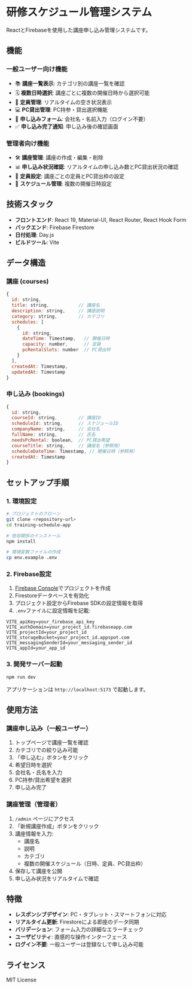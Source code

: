 # 研修スケジュール管理システム

ReactとFirebaseを使用した講座申し込み管理システムです。

## 機能

### 一般ユーザー向け機能
- 📚 **講座一覧表示**: カテゴリ別の講座一覧を確認
- 🗓️ **複数日時選択**: 講座ごとに複数の開催日時から選択可能
- 👥 **定員管理**: リアルタイムの空き状況表示
- 💻 **PC貸出管理**: PC持参・貸出選択機能
- 📝 **申し込みフォーム**: 会社名・名前入力（ログイン不要）
- ✅ **申し込み完了通知**: 申し込み後の確認画面

### 管理者向け機能
- 🛠️ **講座管理**: 講座の作成・編集・削除
- 📊 **申し込み状況確認**: リアルタイムの申し込み数とPC貸出状況の確認
- 🎯 **定員設定**: 講座ごとの定員とPC貸出枠の設定
- 📅 **スケジュール管理**: 複数の開催日時設定

## 技術スタック

- **フロントエンド**: React 19, Material-UI, React Router, React Hook Form
- **バックエンド**: Firebase Firestore
- **日付処理**: Day.js
- **ビルドツール**: Vite

## データ構造

### 講座 (courses)
```javascript
{
  id: string,
  title: string,           // 講座名
  description: string,     // 講座説明
  category: string,        // カテゴリ
  schedules: [
    {
      id: string,
      dateTime: Timestamp,   // 開催日時
      capacity: number,      // 定員
      pcRentalSlots: number  // PC貸出枠
    }
  ],
  createdAt: Timestamp,
  updatedAt: Timestamp
}
```

### 申し込み (bookings)
```javascript
{
  id: string,
  courseId: string,        // 講座ID
  scheduleId: string,      // スケジュールID
  companyName: string,     // 会社名
  fullName: string,        // 氏名
  needsPcRental: boolean,  // PC貸出希望
  courseTitle: string,     // 講座名（参照用）
  scheduleDateTime: Timestamp, // 開催日時（参照用）
  createdAt: Timestamp
}
```

## セットアップ手順

### 1. 環境設定

```bash
# プロジェクトのクローン
git clone <repository-url>
cd training-schedule-app

# 依存関係のインストール
npm install

# 環境変数ファイルの作成
cp env.example .env
```

### 2. Firebase設定

1. [Firebase Console](https://console.firebase.google.com/)でプロジェクトを作成
2. Firestoreデータベースを有効化
3. プロジェクト設定からFirebase SDKの設定情報を取得
4. `.env`ファイルに設定情報を記載:

```env
VITE_apiKey=your_firebase_api_key
VITE_authDomain=your_project_id.firebaseapp.com
VITE_projectId=your_project_id
VITE_storageBucket=your_project_id.appspot.com
VITE_messagingSenderId=your_messaging_sender_id
VITE_appId=your_app_id
```

### 3. 開発サーバー起動

```bash
npm run dev
```

アプリケーションは `http://localhost:5173` で起動します。

## 使用方法

### 講座申し込み（一般ユーザー）

1. トップページで講座一覧を確認
2. カテゴリでの絞り込み可能
3. 「申し込む」ボタンをクリック
4. 希望日時を選択
5. 会社名・氏名を入力
6. PC持参/貸出希望を選択
7. 申し込み完了

### 講座管理（管理者）

1. `/admin` ページにアクセス
2. 「新規講座作成」ボタンをクリック
3. 講座情報を入力:
   - 講座名
   - 説明
   - カテゴリ
   - 複数の開催スケジュール（日時、定員、PC貸出枠）
4. 保存して講座を公開
5. 申し込み状況をリアルタイムで確認

## 特徴

- **レスポンシブデザイン**: PC・タブレット・スマートフォンに対応
- **リアルタイム更新**: Firestoreによる即座のデータ同期
- **バリデーション**: フォーム入力の詳細なエラーチェック
- **ユーザビリティ**: 直感的な操作インターフェース
- **ログイン不要**: 一般ユーザーは登録なしで申し込み可能

## ライセンス

MIT License
